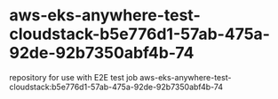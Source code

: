 # aws-eks-anywhere-test-cloudstack-b5e776d1-57ab-475a-92de-92b7350abf4b-74
repository for use with E2E test job aws-eks-anywhere-test-cloudstack:b5e776d1-57ab-475a-92de-92b7350abf4b-74
